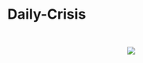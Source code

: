 # Daily-Crisis


 </br>
 <p align="center">
     <img src="https://user-images.githubusercontent.com/60782047/143021548-fe1200c7-8ab3-4f9a-8bd0-2185b7c9fd5f.jpeg" />
 </p>
 
